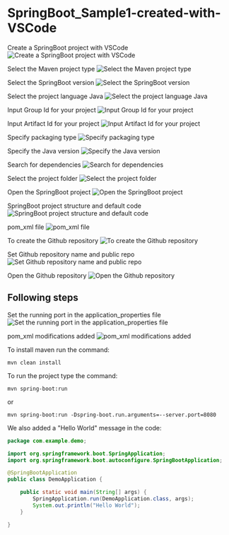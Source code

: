 # SpringBoot_Sample1-created-with-VSCode

Create a SpringBoot project with VSCode
![Create a SpringBoot project with VSCode](https://github.com/luiscoco/SpringBoot_Sample1-created-with-VSCode/assets/32194879/39b155f8-0c2d-4e43-9154-59ff7f39f0ee)

Select the Maven project type
![Select the Maven project type](https://github.com/luiscoco/SpringBoot_Sample1-created-with-VSCode/assets/32194879/c5b709a9-1903-4e87-a5de-8e6b414a9098)

Select the SpringBoot version
![Select the SpringBoot version](https://github.com/luiscoco/SpringBoot_Sample1-created-with-VSCode/assets/32194879/85ab5aa6-a5d2-443d-aa31-ba93adb004eb)

Select the project language Java
![Select the project language Java](https://github.com/luiscoco/SpringBoot_Sample1-created-with-VSCode/assets/32194879/3872bf2b-62e2-4d60-b991-015357d3c8f6)

Input Group Id for your project
![Input Group Id for your project](https://github.com/luiscoco/SpringBoot_Sample1-created-with-VSCode/assets/32194879/12ea1d5f-982d-46bc-a4f5-174a133b0aca)

Input Artifact Id for your project
![Input Artifact Id for your project](https://github.com/luiscoco/SpringBoot_Sample1-created-with-VSCode/assets/32194879/3a6d675c-0139-4cd4-b260-e823b6ee1657)

Specify packaging type
![Specify packaging type](https://github.com/luiscoco/SpringBoot_Sample1-created-with-VSCode/assets/32194879/7c49d8c2-8b32-4e3e-addd-593d76538691)

Specify the Java version
![Specify the Java version](https://github.com/luiscoco/SpringBoot_Sample1-created-with-VSCode/assets/32194879/d27229a4-05ba-4ea5-9fea-777193bacd3a)

Search for dependencies
![Search for dependencies](https://github.com/luiscoco/SpringBoot_Sample1-created-with-VSCode/assets/32194879/db8baab0-b02c-492e-bd02-7679ce5c0d69)

Select the project folder
![Select the project folder](https://github.com/luiscoco/SpringBoot_Sample1-created-with-VSCode/assets/32194879/065d0289-0ee5-4945-80d5-f83058cba253)

Open the SpringBoot project
![Open the SpringBoot project](https://github.com/luiscoco/SpringBoot_Sample1-created-with-VSCode/assets/32194879/0d4c87ef-1dd4-4291-b9fc-4debdd5ae66d)

SpringBoot project structure and default code
![SpringBoot project structure and default code](https://github.com/luiscoco/SpringBoot_Sample1-created-with-VSCode/assets/32194879/4b52e179-c0dd-48d8-8190-c37ab0c60678)

pom_xml file
![pom_xml file](https://github.com/luiscoco/SpringBoot_Sample1-created-with-VSCode/assets/32194879/f046845b-cf69-4201-abc6-638510460bfa)

To create the Github repository
![To create the Github repository](https://github.com/luiscoco/SpringBoot_Sample1-created-with-VSCode/assets/32194879/179edb08-6e93-425a-ada4-996cf62d9a17)

Set Github repository name and public repo
![Set Github repository name and public repo](https://github.com/luiscoco/SpringBoot_Sample1-created-with-VSCode/assets/32194879/8c95a3c8-6d54-4ab6-917b-256fc5773a7a)

Open the Github repository
![Open the Github repository](https://github.com/luiscoco/SpringBoot_Sample1-created-with-VSCode/assets/32194879/b81929ee-b75c-4dd7-863d-2759cb16bc68)

## Following steps
Set the running port in the application_properties file
![Set the running port in the application_properties file](https://github.com/luiscoco/SpringBoot_Sample1-created-with-VSCode/assets/32194879/9c084e5f-efa0-44ce-9922-db5c6f3e0407)

pom_xml modifications added
![pom_xml modifications added](https://github.com/luiscoco/SpringBoot_Sample1-created-with-VSCode/assets/32194879/a8e51217-2aff-49d7-afea-95dda7fa8d5f)

To install maven run the command:
```
mvn clean install
```

To run the project type the command:
```
mvn spring-boot:run
```
or 
```
mvn spring-boot:run -Dspring-boot.run.arguments=--server.port=8080
```

We also added a "Hello World" message in the code:
```java
package com.example.demo;

import org.springframework.boot.SpringApplication;
import org.springframework.boot.autoconfigure.SpringBootApplication;

@SpringBootApplication
public class DemoApplication {

    public static void main(String[] args) {
        SpringApplication.run(DemoApplication.class, args);
        System.out.println("Hello World");
    }

}
```














